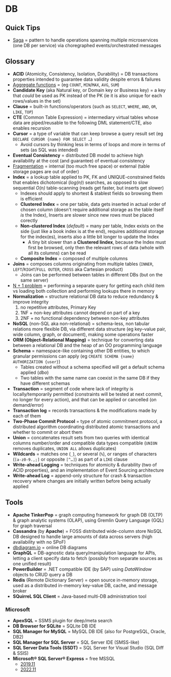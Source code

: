# DB

## Quick Tips

* [Saga](https://microservices.io/patterns/data/saga.html) = pattern to handle operations spanning multiple microservices (one DB per service) via choregraphed events/orchestrated messages

## Glossary

* **ACID** (Atomicity, Consistency, Isolation, Durability) = DB transactions properties intended to guarantee data validity despite errors & failures
* [Aggregate functions](https://learn.microsoft.com/en-us/sql/t-sql/functions/aggregate-functions-transact-sql) = (eg `COUNT`, `MIN`/`MAX`, `AVG`, `SUM`)
* **Candidate Key** (aka Natural key, or Domain key or Business key) = a key that _could_ be used as PK instead of the PK (ie it is also unique for each rows/values in the set)
* **Clause** = built-in functions/operators (such as `SELECT`, `WHERE`, `AND`, `OR`, `LIKE`, `TOP`)
* **CTE** (Common Table Expression) = intermediary virtual tables whose data are piped/reusable to the following DML statement/CTE, also enables recursion
* **Cursor** = a type of variable that can keep browse a query result set (eg `DECLARE CURSOR {name} FOR SELECT …`)
  * Avoid cursors by thinking less in terms of loops and more in terms of sets (as SQL was intended)
* **Eventual Consistency** = distributed DB model to achieve high availability at the cost (and guarantee) of eventual consistency
* [Fragmentation](https://www.mssqltips.com/sqlservertip/4331/sql-server-index-fragmentation-overview) = internal (too much free space) or external (table storage pages are out of order)
* **Index** = a lookup table applied to PK, FK and UNIQUE-constrained fields that enables dichotomical (_log(n)_) searches, as opposed to slow sequential _O(n)_ table-scanning (reads get faster, but inserts get slower)
  * Indexes should apply to shortest & stablest fields so browsing them is efficient
  * **Clustered Index** = one per table, data gets inserted in actual order of chosen column (doesn't require additional storage as the table itself _is_ the Index), Inserts are slower since new rows must be placed corectly
  * **Non-clustered Index** (_default_) = many per table, Index exists on the side (just like a book index is at the end), requires additional storage for the index(es), inserts also a little bit longer to update the Index
    * A tiny bit slower than a **Clustered Iindex**, because the Index must first be browsed, only then the relevant rows of data (whole with all its columns) can be read
  * **Composite Index** = composed of multiple columns
* **Joins** = composes columns originating from multiple tables (`INNER`, `LEFT`/`RIGHT`/`FULL OUTER`, `CROSS` aka Cartesian product)
  * Joins can be performed between tables in different DBs (but on the same server)
* [N + 1 problem](https://stackoverflow.com/q/97197/861716) = performing a separate query for getting each child item vs loading both collection and performing lookups there in memory
* **Normalization** = structure relational DB data to reduce redundancy & improve integrity
  1. no repetitive attributes, Primary Key
  2. 1NF + non-key attributes cannot depend on part of a key
  3. 2NF + no functional dependency between non-key attributes
* **NoSQL** (non-SQL aka non-relational) = schema-less, non tabular relations more flexible DB, via different data structure (eg key–value pair, wide column, graph, or document), making some operations faster
* **ORM (Object-Relational Mapping)** = technique for converting data between a relational DB and the heap of an OO programming language
* **Schema** = namespace-like containing other DB entities, to which granular permissions can apply (eg `CREATE SCHEMA {name} AUTHORIZATION {user}`)
  * Tables created without a schema specified will get a default schema applied (_dbo_)
  * Two tables with the same name can coexist in the same DB if they have different schemas
* **Transaction** = segment of code where lack of integrity is locally/temporarily permitted (constraints will be tested at next commit, no longer for every action), and that can be applied or cancelled (on demand/error)
* **Transaction log** = records transactions & the modifications made by each of them
* **Two-Phase Commit Protocol** = type of atomic commitment protocol, a distributed algorithm coordinating distributed atomic transactions and whether to commit or abort them
* **Union** = concatenates result sets from two queries with identical columns number/order and compatible data types compatible (`UNION` removes duplicates, `UNION ALL` allows duplicates)
* **Wildcards** = matches one (`_`), or several (`%`), or ranges of characters (`[a-z0-9.,;]` or opposite `[^…]`) as part of a `LIKE` clause
* **Write-ahead Logging** = techniques for atomicity & durability (two of ACID properties), and an implementation of Event Sourcing architecture
* **Write-ahead Log** = append-only structure for crash & transaction recovery where changes are initially written before being actually applied

## Tools

* **Apache TinkerPop** = graph computing framework for graph DB (OLTP) & graph analytic systems (OLAP), using Gremlin Query Language (GQL) for graph traversal
* **Cassandra** (by **Apache**) = FOSS distributed wide-column store NoSQL DB designed to handle large amounts of data across servers (high availability with no SPoF)
* [dbdiagram.io](https://dbdiagram.io) = online DB diagrams
* **GraphQL** = DB-agnostic data query/manipulation language for APIs, letting a client specify data to fetch (possibly from separate sources as one unified result)
* **PowerBuilder** = .NET compatible IDE (by SAP) using _DataWindow_ objects to CRUD query a DB
* **Redis** (Remote Dictionary Server) = open source in-memory storage, used as a distributed in-memory key-value DB, cache, and message broker
* **SQuirreL SQL Client** = Java-based multi-DB administration tool

### Microsoft

* **ApexSQL** = SSMS plugin for deep/meta search
* **DB Browser for SQLite** = SQLite DB IDE
* **SQL Manager for MySQL** = MySQL DB IDE (also for PostgreSQL, Oracle, DB2)
* **SQL Manager for SQL Server** = SQL Server IDE (SMSS-like)
* **SQL Server Data Tools (SSDT)** = SQL Server for Visual Studio (SQL Diff & SSIS)
* **Microsoft® SQL Server® Express** = free MSSQL
  * [2019.11](https://www.microsoft.com/fr-FR/download/details.aspx?id=101064)
  * [2022.11](https://www.microsoft.com/fr-fr/sql-server/sql-server-downloads)
